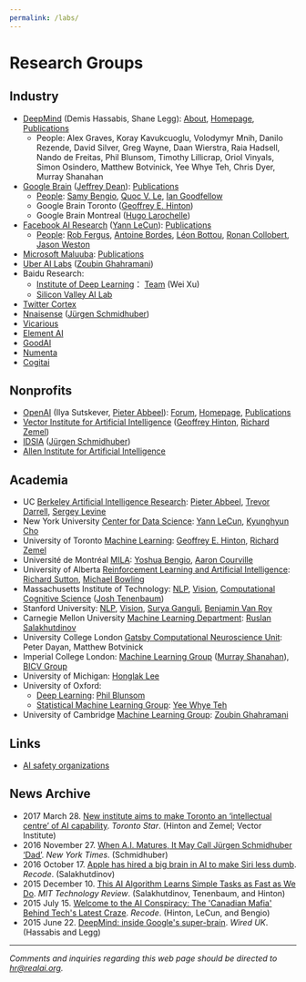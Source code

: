 ```yaml
---
permalink: /labs/
---
```

# Research Groups

## Industry

* [DeepMind](http://realai.org/labs/deepmind/) (Demis Hassabis, Shane Legg): [About](https://deepmind.com/about/), [Homepage](https://deepmind.com/), [Publications](http://realai.org/labs/deepmind/publications/)
  * People: Alex Graves, Koray Kavukcuoglu, Volodymyr Mnih, Danilo Rezende, David Silver, Greg Wayne, Daan Wierstra, Raia Hadsell, Nando de Freitas, Phil Blunsom, Timothy Lillicrap, Oriol Vinyals, Simon Osindero, Matthew Botvinick, Yee Whye Teh, Chris Dyer, Murray Shanahan
* [Google Brain](https://research.google.com/teams/brain/) ([Jeffrey Dean](https://research.google.com/pubs/jeff.html)): [Publications](http://realai.org/labs/google-brain/publications/)
  * [People](https://research.google.com/people/BrainTeam.html): [Samy Bengio](https://research.google.com/pubs/bengio.html), [Quoc V. Le](https://research.google.com/pubs/QuocLe.html), [Ian Goodfellow](https://research.google.com/pubs/105214.html)
  * Google Brain Toronto ([Geoffrey E. Hinton](https://research.google.com/pubs/GeoffreyHinton.html))
  * Google Brain Montreal ([Hugo Larochelle](https://research.google.com/pubs/105144.html))
* [Facebook AI Research](http://realai.org/labs/fair/) ([Yann LeCun](http://yann.lecun.com/)): [Publications](http://realai.org/labs/fair/publications/)
  * [People](https://research.fb.com/people/?letter=&cat=13): [Rob Fergus](https://research.fb.com/people/fergus-rob/), [Antoine Bordes](https://research.fb.com/people/bordes-antoine/), [Léon Bottou](https://research.fb.com/people/bottou-leon/), [Ronan Collobert](https://research.fb.com/people/collobert-ronan/), [Jason Weston](https://research.fb.com/people/weston-jason/)
* [Microsoft Maluuba](http://www.maluuba.com/): [Publications](http://www.maluuba.com/publications)
* [Uber AI Labs](https://www.uber.com/info/ailabs/) ([Zoubin Ghahramani](http://mlg.eng.cam.ac.uk/zoubin/))
* Baidu Research:
  * [Institute of Deep Learning](http://idl.baidu.com/)： [Team](http://idl.baidu.com/IDL-team.html) (Wei Xu)
  * [Silicon Valley AI Lab](http://research.baidu.com/silicon-valley-ai-lab/)
* [Twitter Cortex](https://cortex.twitter.com/)
* [Nnaisense](https://nnaisense.com/) ([Jürgen Schmidhuber](http://people.idsia.ch/~juergen/))
* [Vicarious](http://www.vicarious.com/)
* [Element AI](https://www.elementai.com/research)
* [GoodAI](https://www.goodai.com/)
* [Numenta](http://numenta.com/)
* [Cogitai](http://www.cogitai.com/)

## Nonprofits

* [OpenAI](http://realai.org/labs/openai/) (Ilya Sutskever, [Pieter Abbeel](https://people.eecs.berkeley.edu/~pabbeel/)): [Forum](https://discuss.openai.com/), [Homepage](https://openai.com/), [Publications](http://realai.org/labs/openai/publications/)
* [Vector Institute for Artificial Intelligence](http://realai.org/labs/vector-institute/) ([Geoffrey Hinton](https://s3.ca-central-1.amazonaws.com/vectorinstitute.ai/resources/Hinton_Bio.pdf), [Richard Zemel](https://s3.ca-central-1.amazonaws.com/vectorinstitute.ai/resources/Zemel_Bio.pdf))
* [IDSIA](http://www.idsia.ch/) ([Jürgen Schmidhuber](http://people.idsia.ch/~juergen/))
* [Allen Institute for Artificial Intelligence](http://allenai.org/)

## Academia

* UC [Berkeley Artificial Intelligence Research](http://bair.berkeley.edu/): [Pieter Abbeel](https://people.eecs.berkeley.edu/~pabbeel/), [Trevor Darrell](https://people.eecs.berkeley.edu/~trevor/), [Sergey Levine](https://people.eecs.berkeley.edu/~svlevine/)
* New York University [Center for Data Science](http://cds.nyu.edu/): [Yann LeCun](http://yann.lecun.com/), [Kyunghyun Cho](http://www.kyunghyuncho.me/)
* University of Toronto [Machine Learning](http://learning.cs.toronto.edu/): [Geoffrey E. Hinton](http://www.cs.toronto.edu/~hinton/), [Richard Zemel](http://www.cs.toronto.edu/~zemel/inquiry/home.php)
* Université de Montréal [MILA](https://mila.umontreal.ca/en/): [Yoshua Bengio](http://www.iro.umontreal.ca/~bengioy/yoshua_en/index.html), [Aaron Courville](https://mila.umontreal.ca/en/person/aaron-courville/)
* University of Alberta [Reinforcement Learning and Artificial Intelligence](http://spaces.facsci.ualberta.ca/rlai/): [Richard Sutton](http://incompleteideas.net/sutton/index.html), [Michael Bowling](https://webdocs.cs.ualberta.ca/~bowling/)
* Massachusetts Institute of Technology: [NLP](http://nlp.csail.mit.edu/), [Vision](http://groups.csail.mit.edu/vision/welcome/), [Computational Cognitive Science](http://cocosci.mit.edu/) ([Josh Tenenbaum](http://web.mit.edu/cocosci/josh.html))
* Stanford University: [NLP](http://nlp.stanford.edu/), [Vision](http://vision.stanford.edu/), [Surya Ganguli](https://ganguli-gang.stanford.edu/surya.html), [Benjamin Van Roy](https://web.stanford.edu/~bvr/)
* Carnegie Mellon University [Machine Learning Department](http://www.ml.cmu.edu/): [Ruslan Salakhutdinov](http://www.cs.cmu.edu/~rsalakhu/)
* University College London [Gatsby Computational Neuroscience Unit](http://www.gatsby.ucl.ac.uk/): Peter Dayan, Matthew Botvinick
* Imperial College London: [Machine Learning Group](http://wp.doc.ic.ac.uk/mlg/) ([Murray Shanahan](https://www.doc.ic.ac.uk/~mpsha/)), [BICV Group](http://www.bicv.org/)
* University of Michigan: [Honglak Lee](http://web.eecs.umich.edu/~honglak/)
* University of Oxford:
  * [Deep Learning](http://www.cs.ox.ac.uk/projects/DeepLearn/): [Phil Blunsom](http://www.cs.ox.ac.uk/people/phil.blunsom/)
  * [Statistical Machine Learning Group](http://csml.stats.ox.ac.uk/learning/): [Yee Whye Teh](https://www.stats.ox.ac.uk/~teh/)
* University of Cambridge [Machine Learning Group](http://mlg.eng.cam.ac.uk/): [Zoubin Ghahramani](http://mlg.eng.cam.ac.uk/zoubin/)

## Links

* [AI safety organizations](http://realai.org/safety/organizations/)

## News Archive

* 2017 March 28. [New institute aims to make Toronto an ‘intellectual centre’ of AI capability](https://www.thestar.com/news/gta/2017/03/28/new-toronto-institute-aims-to-be-worldwide-supplier-of-artificial-intelligence-capability.html). *Toronto Star*. (Hinton and Zemel; Vector Institute)
* 2016 November 27. [When A.I. Matures, It May Call Jürgen Schmidhuber ‘Dad’](https://www.nytimes.com/2016/11/27/technology/artificial-intelligence-pioneer-jurgen-schmidhuber-overlooked.html). *New York Times*. (Schmidhuber)
* 2016 October 17. [Apple has hired a big brain in AI to make Siri less dumb](https://www.recode.net/2016/10/17/13305914/apple-hire-cmu-artificial-intelligence). *Recode*. (Salakhutdinov)
* 2015 December 10. [This AI Algorithm Learns Simple Tasks as Fast as We Do](https://www.technologyreview.com/s/544376/this-ai-algorithm-learns-simple-tasks-as-fast-as-we-do/). *MIT Technology Review*. (Salakhutdinov, Tenenbaum, and Hinton)
* 2015 July 15. [Welcome to the AI Conspiracy: The 'Canadian Mafia' Behind Tech's Latest Craze](https://www.recode.net/2015/7/15/11614684/ai-conspiracy-the-scientists-behind-deep-learning). *Recode*. (Hinton, LeCun, and Bengio)
* 2015 June 22. [DeepMind: inside Google's super-brain](http://www.wired.co.uk/article/deepmind). *Wired UK*. (Hassabis and Legg)

---

*Comments and inquiries regarding this web page should be directed to [hr@realai.org](mailto:hr@realai.org).*
